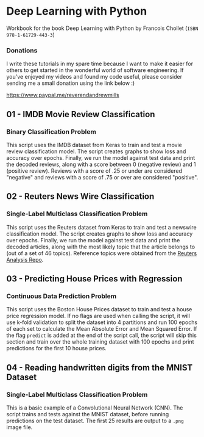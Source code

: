 # Deep Learning with Python
Workbook for the book Deep Learning with Python by Francois Chollet (`ISBN 978-1-61729-443-3`)

### Donations

I write these tutorials in my spare time because I want to make it easier for others to get started in the wonderful world of software engineering. If you've enjoyed my videos and found my code useful, please consider sending me a small donation using the link below :)

<https://www.paypal.me/reverendandrewmills>

## 01 - IMDB Movie Review Classification

### Binary Classification Problem

This script uses the IMDB dataset from Keras to train and test a movie review classification model. The script creates graphs to show loss and accuracy over epochs. Finally, we run the model against test data and print the decoded reviews, along with a score between 0 (negative review) and 1 (positive review). Reviews with a score of .25 or under are considered "negative" and reviews with a score of .75 or over are considered "positive".

## 02 - Reuters News Wire Classification

### Single-Label Multiclass Classification Problem

This script uses the Reuters dataset from Keras to train and test a newswire classification model. The script creates graphs to show loss and accuracy over epochs. Finally, we run the model against test data and print the decoded articles, along with the most likely topic that the article belongs to (out of a set of 46 topics). Reference topics were obtained from the [Reuters Analysis Repo](https://github.com/SteffenBauer/KerasTools/tree/master/Reuters_Analysis).

## 03 - Predicting House Prices with Regression

### Continuous Data Prediction Problem

This script uses the Boston House Prices dataset to train and test a house price regression model. If no flags are used when calling the script, it will use k-fold validation to split the dataset into 4 partitions and run 100 epochs of each set to calculate the Mean Absolute Error and Mean Squared Error. If the flag `predict` is added at the end of the script call, the script will skip this section and train over the whole training dataset with 100 epochs and print predictions for the first 10 house prices.

## 04 - Reading handwritten digits from the MNIST Dataset

### Single-Label Multiclass Classification Problem

This is a basic example of a Convolutional Neural Network (CNN). The script trains and tests against the MNIST dataset, before running predictions on the test dataset. The first 25 results are output to a `.png` image file.
